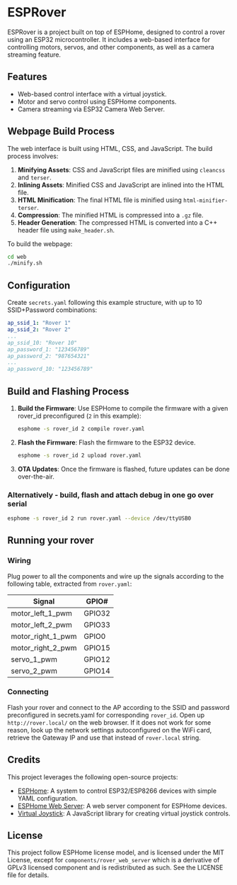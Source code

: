# ESPRover

ESPRover is a project built on top of ESPHome, designed to control a rover using an ESP32 microcontroller. It includes a web-based interface for controlling motors, servos, and other components, as well as a camera streaming feature.

## Features
- Web-based control interface with a virtual joystick.
- Motor and servo control using ESPHome components.
- Camera streaming via ESP32 Camera Web Server.

## Webpage Build Process
The web interface is built using HTML, CSS, and JavaScript. The build process involves:
1. **Minifying Assets**: CSS and JavaScript files are minified using `cleancss` and `terser`.
2. **Inlining Assets**: Minified CSS and JavaScript are inlined into the HTML file.
3. **HTML Minification**: The final HTML file is minified using `html-minifier-terser`.
4. **Compression**: The minified HTML is compressed into a `.gz` file.
5. **Header Generation**: The compressed HTML is converted into a C++ header file using `make_header.sh`.

To build the webpage:
```bash
cd web
./minify.sh
```

## Configuration
Create `secrets.yaml` following this example structure, with up to 10 SSID+Password combinations:
```yaml
ap_ssid_1: "Rover 1"
ap_ssid_2: "Rover 2"
...
ap_ssid_10: "Rover 10"
ap_password_1: "123456789"
ap_password_2: "987654321"
...
ap_password_10: "123456789"
```

## Build and Flashing Process
1. **Build the Firmware**: Use ESPHome to compile the firmware with a given rover_id preconfigured (`2` in this example):
   ```bash
   esphome -s rover_id 2 compile rover.yaml
   ```
2. **Flash the Firmware**: Flash the firmware to the ESP32 device.
   ```bash
   esphome -s rover_id 2 upload rover.yaml
   ```
3. **OTA Updates**: Once the firmware is flashed, future updates can be done over-the-air.

### Alternatively - build, flash and attach debug in one go over serial
```bash
esphome -s rover_id 2 run rover.yaml --device /dev/ttyUSB0
```

## Running your rover

### Wiring
Plug power to all the components and wire up the signals according to the following table, extracted from `rover.yaml`:

|Signal|GPIO#|
|------|-----|
|motor_left_1_pwm|GPIO32
|motor_left_2_pwm|GPIO33
|motor_right_1_pwm|GPIO0
|motor_right_2_pwm|GPIO15
|servo_1_pwm|GPIO12
|servo_2_pwm|GPIO14

### Connecting
Flash your rover and connect to the AP according to the SSID and password preconfigured in secrets.yaml for corresponding `rover_id`.
Open up `http://rover.local/` on the web browser. If it does not work for some reason, look up the network settings autoconfigured on the WiFi card, retrieve the Gateway IP and use that instead of `rover.local` string.


## Credits
This project leverages the following open-source projects:
- [ESPHome](https://github.com/esphome/esphome): A system to control ESP32/ESP8266 devices with simple YAML configuration.
- [ESPHome Web Server](https://github.com/esphome/esphome-webserver): A web server component for ESPHome devices.
- [Virtual Joystick](https://github.com/jeromeetienne/virtualjoystick.js): A JavaScript library for creating virtual joystick controls.

## License
This project follow ESPHome license model, and is licensed under the MIT License, except for `components/rover_web_server` which is a derivative of GPLv3 licensed component and is redistributed as such. See the LICENSE file for details.
